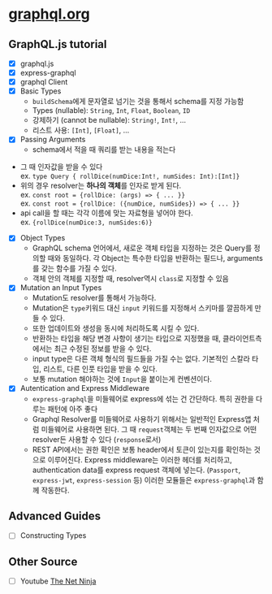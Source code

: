 # [graphql.org](https://graphql.org/graphql-js/)

## GraphQL.js tutorial

- [x] graphql.js
- [x] express-graphql
- [x] graphql Client
- [x] Basic Types
  - `buildSchema`에게 문자열로 넘기는 것을 통해서 schema를 지정 가능함
  - Types (nullable): `String`, `Int`, `Float`, `Boolean`, `ID`
  - 강제하기 (cannot be nullable): `String!`, `Int!`, ...
  - 리스트 사용: `[Int]`, `[Float]`, ...
- [x] Passing Arguments
  - schema에서 적을 때 쿼리를 받는 내용을 적는다
- 그 때 인자값을 받을 수 있다  
   ex. `type Query { rollDice(numDice:Int!, numSides: Int):[Int]}`
- 위의 경우 resolver는 **하나의 객체**를 인자로 받게 된다.  
  ex. `const root = {rollDice: (args) => { ... }}`  
  ex. `const root = {rollDice: ({numDice, numSides}) => { ... }}`
- api call을 할 때는 각각 이름에 맞는 자료형을 넣어야 한다.  
  ex. `{rollDice(numDice:3, numSides:6)}`
- [x] Object Types
  - GraphQL schema 언어에서, 새로운 객체 타입을 지정하는 것은 Query를 정의할 때와 동일하다. 각 Object는 특수한 타입을 반환하는 필드나, arguments를 갖는 함수를 가질 수 있다.
  - 객체 안의 객체를 지정할 때, resolver역시 `class`로 지정할 수 있음
- [x] Mutation an Input Types
  - Mutation도 resolver를 통해서 가능하다.
  - Mutation은 `type`키워드 대신 `input` 키워드를 지정해서 스키마를 깔끔하게 만들 수 있다.
  - 또한 업데이트와 생성을 동시에 처리하도록 시킬 수 있다.
  - 반환하는 타입을 해당 변경 사항이 생기는 타입으로 지정했을 때, 클라이언트측에서는 최근 수정된 정보를 받을 수 있다.
  - input type은 다른 객체 형식의 필드들을 가질 수는 없다. 기본적인 스칼라 타입, 리스트, 다른 인풋 타입을 받을 수 있다.
  - 보통 mutation 해야하는 것에 `Input`을 붙이는게 컨벤션이다.
- [x] Autentication and Express Middleware
  - `express-graphql`을 미들웨어로 express에 섞는 건 간단하다. 특히 권한을 다루는 패턴에 아주 좋다
  - Graphql Resolver를 미들웨어로 사용하기 위해서는 일반적인 Express앱 처럼 미들웨어로 사용하면 된다. 그 때 `request`객체는 두 번째 인자값으로 어떤 resolver든 사용할 수 있다 (`response`로서)
  - REST API에서는 권한 확인은 보통 header에서 토큰이 있는지를 확인하는 것으로 이루어진다. Express middleware는 이러한 헤더를 처리하고, authentication data를 express request 객체에 넣는다. (`Passport`, `express-jwt`, `express-session` 등) 이러한 모듈들은 `express-graphql`과 함께 작동한다.

## Advanced Guides

- [ ] Constructing Types

## Other Source

- [ ] Youtube [The Net Ninja](https://www.youtube.com/watch?v=Y0lDGjwRYKw&list=PL4cUxeGkcC9iK6Qhn-QLcXCXPQUov1U7f)
